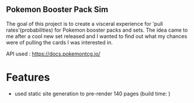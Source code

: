 ## Pokemon Booster Pack Sim
The goal of this project is to create a visceral experience for 'pull rates'(probabilities) for Pokemon booster packs and sets. The idea came to me after a cool new set released and I wanted to find out what my chances were of pulling the cards I was interested in.

API used : https://docs.pokemontcg.io/

# Features
- used static site generation to pre-render 140 pages (build time: )
